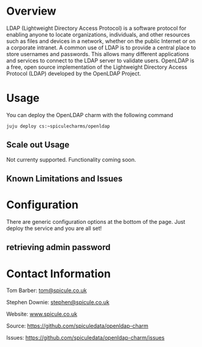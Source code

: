 # Overview

LDAP (Lightweight Directory Access Protocol) is a software protocol for enabling anyone to locate organizations, individuals, and other resources such as files and devices in a network, whether on the public Internet or on a corporate intranet. A common use of LDAP is to provide a central place to store usernames and passwords. This allows many different applications and services to connect to the LDAP server to validate users. OpenLDAP is a free, open source implementation of the Lightweight Directory Access Protocol (LDAP) developed by the OpenLDAP Project.


# Usage

You can deploy the OpenLDAP charm with the following command

    juju deploy cs:~spiculecharms/openldap

## Scale out Usage

Not currenty supported. Functionality coming soon.

## Known Limitations and Issues


# Configuration

There are generic configuration options at the bottom of the page. Just deploy the service and you are all set!

## retrieving admin password


# Contact Information

Tom Barber: tom@spicule.co.uk

Stephen Downie: stephen@spicule.co.uk

Website: www.spicule.co.uk

Source: https://github.com/spiculedata/openldap-charm

Issues: https://github.com/spiculedata/openldap-charm/issues